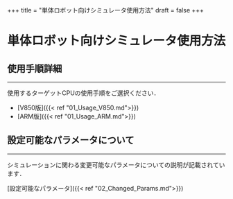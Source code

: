 +++
title = "単体ロボット向けシミュレータ使用方法"
draft = false
+++

# 単体ロボット向けシミュレータ使用方法



## 使用手順詳細

------

使用するターゲットCPUの使用手順をご選択ください．

- [V850版]({{< ref "01_Usage_V850.md">}})
- [ARM版]({{< ref "01_Usage_ARM.md">}})

## 設定可能なパラメータについて

------

シミュレーションに関わる変更可能なパラメータについての説明が記載されています．

[設定可能なパラメータ]({{< ref "02_Changed_Params.md">}})